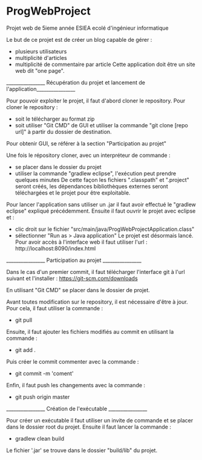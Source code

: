 # ProgWebProject
Projet web de 5ieme année ESIEA ecolé d'ingénieur informatique

Le but de ce projet est de créer un blog capable de gérer :
  - plusieurs utilisateurs
  - multiplicité d'articles
  - multiplicité de commentaire par article
Cette application doit être un site web dit "one page".

________________ Récupération du projet et lancement de l'application________________

Pour pouvoir exploiter le projet, il faut d'abord cloner le repository.
Pour cloner le repository :
  - soit le télécharger au format zip
  - soit utiliser "Git CMD" de GUI et utiliser la commande "git clone  [repo url]" à partir du dossier de destination.

Pour obtenir GUI, se référer à la section "Participation au projet"
  
Une fois le répository cloner, avec un interpréteur de commande :
  - se placer dans le dossier du projet
  - utiliser la commande "gradlew eclipse", l'exécution peut prendre quelques minutes
De cette façon les fichiers ".classpath" et ".project" seront créés, les dépendances bibliothèques externes seront téléchargées et le projet pour être exploitable.

Pour lancer l'application sans utiliser un .jar il faut avoir effectué le "gradlew eclipse" expliqué précédemment.
Ensuite il faut ouvrir le projet avec eclipse et :
  - clic droit sur le fichier "src/main/java/ProgWebProjectApplication.class"
  - sélectionner "Run as > Java application"
Le projet est désormais lancé. Pour avoir accès à l'interface web il faut utiliser l'url :
  http://localhost:8090/index.html

________________ Participation au projet ________________

Dans le cas d'un premier commit, il faut télécharger l'interface git à l'url suivant et l'installer :
  https://git-scm.com/downloads
  
En utilisant "Git CMD" se placer dans le dossier de projet.

Avant toutes modification sur le repository, il est nécessaire d'être à jour. Pour cela, il faut utiliser la commande :
 - git pull

Ensuite, il faut ajouter les fichiers modifiés au commit en utilisant la commande :
  - git add .

Puis créer le commit commenter avec la commande :
  - git commit -m 'coment'

Enfin, il faut push les changements avec la commande :
 - git push origin master

________________ Création de l'exécutable ________________

Pour créer un exécutable il faut utiliser un invite de commande et se placer dans le dossier root du projet.
Ensuite il faut lancer la commande :
  - gradlew clean build

Le fichier '.jar' se trouve dans le dossier "build/lib" du projet.
